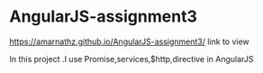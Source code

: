 # AngularJS-assignment3
https://amarnathz.github.io/AngularJS-assignment3/  link to view

In this project .I use Promise,services,$http,directive in AngularJS
